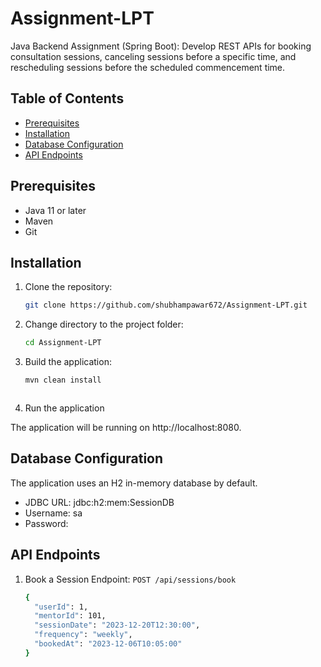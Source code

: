 # Assignment-LPT
Java Backend Assignment (Spring Boot): Develop REST APIs for booking consultation sessions, canceling sessions before a specific time, and rescheduling sessions before the scheduled commencement time.

## Table of Contents

- [Prerequisites](#prerequisites)
- [Installation](#installation)
- [Database Configuration](#database-configuration)
- [API Endpoints](#api-endpoints)

## Prerequisites

- Java 11 or later
- Maven
- Git

## Installation

1. Clone the repository:

   ```bash
   git clone https://github.com/shubhampawar672/Assignment-LPT.git
   
2. Change directory to the project folder:

   ```bash
   cd Assignment-LPT


3. Build the application:

   ```bash
   mvn clean install



4. Run the application



The application will be running on http://localhost:8080.





## Database Configuration
The application uses an H2 in-memory database by default. 

- JDBC URL: jdbc:h2:mem:SessionDB
- Username: sa
- Password: 



## API Endpoints

1. Book a Session
Endpoint: `POST /api/sessions/book`

   ```bash
   {
     "userId": 1,
     "mentorId": 101,
     "sessionDate": "2023-12-20T12:30:00",
     "frequency": "weekly",
     "bookedAt": "2023-12-06T10:05:00"
   }
